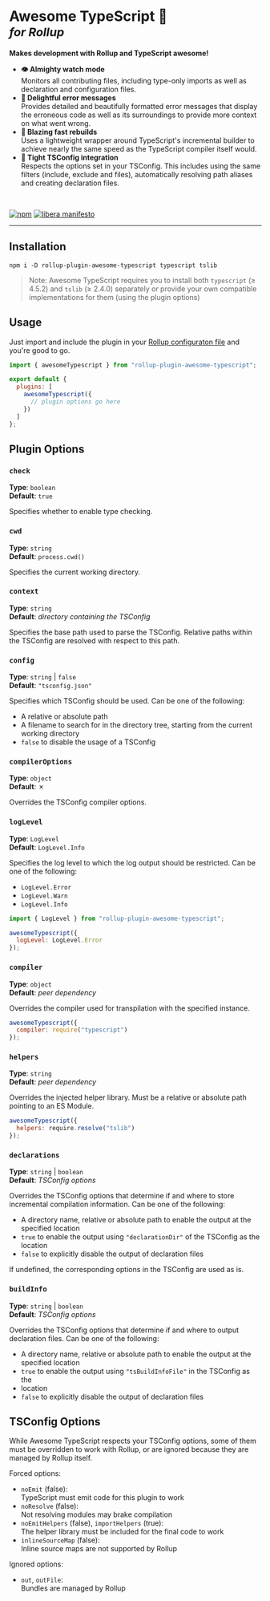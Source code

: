 <h1>
  Awesome TypeScript 🚀<br/>
  <sup><em>for Rollup</em></sup>
</h1>

**Makes development with Rollup and TypeScript awesome!**

- **👁️ Almighty watch mode**  
  Monitors all contributing files, including type-only imports as well as
  declaration and configuration files.
- **🦄 Delightful error messages**  
  Provides detailed and beautifully formatted error messages that display the
  erroneous code as well as its surroundings to provide more context on what
  went wrong.
- **🏃 Blazing fast rebuilds**  
  Uses a lightweight wrapper around TypeScript's incremental builder to achieve
  nearly the same speed as the TypeScript compiler itself would.
- **🤝 Tight TSConfig integration**  
  Respects the options set in your TSConfig. This includes using the same
  filters (include, exclude and files), automatically resolving path aliases
  and creating declaration files.

<br>

[![npm](https://img.shields.io/npm/v/rollup-plugin-awesome-typescript)](https://npmjs.org/package/rollup-plugin-awesome-typescript)
[![libera manifesto](https://img.shields.io/badge/libera-manifesto-lightgrey.svg)](https://liberamanifesto.com)

---

## Installation

```
npm i -D rollup-plugin-awesome-typescript typescript tslib
```

> Note: Awesome TypeScript requires you to install both `typescript` (≥ 4.5.2)
> and `tslib` (≥ 2.4.0) separately or provide your own compatible
> implementations for them (using the plugin options)

## Usage

Just import and include the plugin in your
[Rollup configuraton file](https://www.rollupjs.org/guide/en/#configuration-files)
and you're good to go.

```javascript
import { awesomeTypescript } from "rollup-plugin-awesome-typescript";

export default {
  plugins: [
    awesomeTypescript({
      // plugin options go here
    })
  ]
};
```

## Plugin Options

### `check`

**Type**: `boolean`  
**Default**: `true`

Specifies whether to enable type checking.

### `cwd`

**Type**: `string`  
**Default**: `process.cwd()`

Specifies the current working directory.

### `context`

**Type**: `string`  
**Default**: _directory containing the TSConfig_

Specifies the base path used to parse the TSConfig. Relative paths within the
TSConfig are resolved with respect to this path.

### `config`

**Type**: `string` | `false`  
**Default**: `"tsconfig.json"`

Specifies which TSConfig should be used. Can be one of the following:

- A relative or absolute path
- A filename to search for in the directory tree, starting from the current
  working directory
- `false` to disable the usage of a TSConfig

### `compilerOptions`

**Type**: `object`  
**Default**: ✗

Overrides the TSConfig compiler options.

### `logLevel`

**Type**: `LogLevel`  
**Default**: `LogLevel.Info`

Specifies the log level to which the log output should be restricted. Can
be one of the following:

- `LogLevel.Error`
- `LogLevel.Warn`
- `LogLevel.Info`

```javascript
import { LogLevel } from "rollup-plugin-awesome-typescript";

awesomeTypescript({
  logLevel: LogLevel.Error
});
```

### `compiler`

**Type**: `object`  
**Default**: _peer dependency_

Overrides the compiler used for transpilation with the specified instance.

```javascript
awesomeTypescript({
  compiler: require("typescript")
});
```

### `helpers`

**Type**: `string`  
**Default**: _peer dependency_

Overrides the injected helper library. Must be a relative or absolute path
pointing to an ES Module.

```javascript
awesomeTypescript({
  helpers: require.resolve("tslib")
});
```

### `declarations`

**Type**: `string` | `boolean`  
**Default**: _TSConfig options_

Overrides the TSConfig options that determine if and where to store
incremental compilation information. Can be one of the following:

- A directory name, relative or absolute path to enable the output at the
  specified location
- `true` to enable the output using `"declarationDir"` of the TSConfig as the
  location
- `false` to explicitly disable the output of declaration files

If undefined, the corresponding options in the TSConfig are used as is.

### `buildInfo`

**Type**: `string` | `boolean`  
**Default**: _TSConfig options_

Overrides the TSConfig options that determine if and where to output
declaration files. Can be one of the following:

- A directory name, relative or absolute path to enable the output at the
  specified location
- `true` to enable the output using `"tsBuildInfoFile"` in the TSConfig as the
- location
- `false` to explicitly disable the output of declaration files

## TSConfig Options

While Awesome TypeScript respects your TSConfig options, some of them must be
overridden to work with Rollup, or are ignored because they are managed by
Rollup itself.

Forced options:

- `noEmit` (false):  
  TypeScript must emit code for this plugin to work
- `noResolve` (false):  
  Not resolving modules may brake compilation
- `noEmitHelpers` (false), `importHelpers` (true):  
  The helper library must be included for the final code to work
- `inlineSourceMap` (false):  
  Inline source maps are not supported by Rollup

Ignored options:

- `out`, `outFile`:  
  Bundles are managed by Rollup

